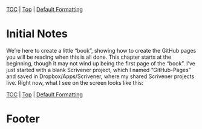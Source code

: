 [TOC](index.html) | [Top](index.html) | [Default Formatting](02.html)

# Initial Notes #


We’re here to create a little “book”, showing how to create the GitHub pages you will be reading when this is all done. This chapter starts at the beginning, though it may not wind up being the first page of the “book”.
I’ve just started with a blank Scrivener project, which I named “GitHub-Pages” and saved in Dropbox/Apps/Scrivener, where my shared Scrivener projects live.
Right now, what I see on the screen looks like this:




[TOC](index.html) | [Top](index.html) | [Default Formatting](02.html)


# Footer #

[ScreenShot2018-06-15at35655AM]: ScreenShot2018-06-15at35655AM.png

[ScreenShot2018-06-15at35933AM]: ScreenShot2018-06-15at35933AM.png

[ScreenShot2018-06-15at41513AM]: ScreenShot2018-06-15at41513AM.png

[ScreenShot2018-06-15at43151AM]: ScreenShot2018-06-15at43151AM.png

[ScreenShot2018-06-15at43300AM]: ScreenShot2018-06-15at43300AM.png

[ScreenShot2018-06-15at43419AM]: ScreenShot2018-06-15at43419AM.png

[ScreenShot2018-06-15at43550AM]: ScreenShot2018-06-15at43550AM.png

